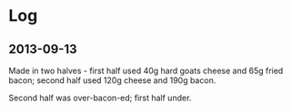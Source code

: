 # Log

## 2013-09-13

Made in two halves - first half used 40g hard goats cheese and 65g fried bacon; second half used 120g cheese and 190g bacon.

Second half was over-bacon-ed; first half under.
